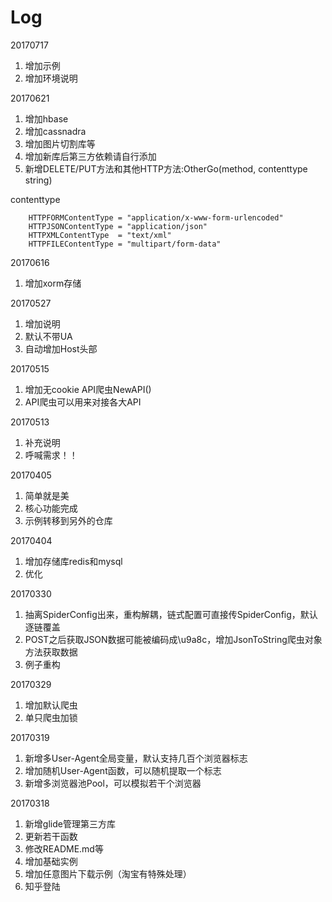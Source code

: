 # Log
20170717
1. 增加示例
2. 增加环境说明

20170621
1. 增加hbase
2. 增加cassnadra
3. 增加图片切割库等
4. 增加新库后第三方依赖请自行添加
5. 新增DELETE/PUT方法和其他HTTP方法:OtherGo(method, contenttype string)

contenttype
```
	HTTPFORMContentType = "application/x-www-form-urlencoded"
	HTTPJSONContentType = "application/json"
	HTTPXMLContentType  = "text/xml"
	HTTPFILEContentType = "multipart/form-data"
```

20170616
1. 增加xorm存储

20170527
1. 增加说明
2. 默认不带UA
3. 自动增加Host头部
 
20170515
1. 增加无cookie API爬虫NewAPI()
2. API爬虫可以用来对接各大API

20170513
1. 补充说明
2. 呼喊需求！！

20170405
1. 简单就是美
2. 核心功能完成
3. 示例转移到另外的仓库

20170404
1. 增加存储库redis和mysql
2. 优化

20170330
1. 抽离SpiderConfig出来，重构解耦，链式配置可直接传SpiderConfig，默认逐链覆盖
2. POST之后获取JSON数据可能被编码成\u9a8c，增加JsonToString爬虫对象方法获取数据
3. 例子重构

20170329

1. 增加默认爬虫
2. 单只爬虫加锁

20170319

1. 新增多User-Agent全局变量，默认支持几百个浏览器标志
2. 增加随机User-Agent函数，可以随机提取一个标志
3. 新增多浏览器池Pool，可以模拟若干个浏览器

20170318

1. 新增glide管理第三方库
2. 更新若干函数
3. 修改README.md等
4. 增加基础实例
5. 增加任意图片下载示例（淘宝有特殊处理）
6. 知乎登陆
